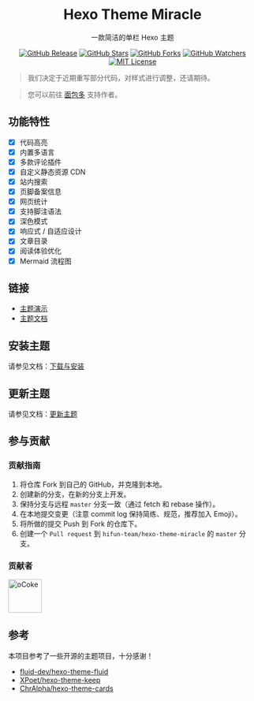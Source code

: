 <h1 align="center">Hexo Theme Miracle</h1>
<p align="center">一款简洁的单栏 Hexo 主题</p>
<p align="center">
    <a href="https://github.com/hifun-team/hexo-theme-miracle/releases/"><img src="https://badgen.net/github/release/hifun-team/hexo-theme-miracle" alt="GitHub Release"></a>
    <a href="https://github.com/hifun-team/hexo-theme-miracle/stargazers"><img src="https://badgen.net/github/stars/hifun-team/hexo-theme-miracle" alt="GitHub Stars"></a>
    <a href="https://github.com/hifun-team/hexo-theme-miracle/network/members"><img src="https://badgen.net/github/forks/hifun-team/hexo-theme-miracle" alt="GitHub Forks"></a>
    <a href="https://github.com/hifun-team/hexo-theme-miracle/watchers"><img src="https://badgen.net/github/watchers/hifun-team/hexo-theme-miracle" alt="GitHub Watchers"></a>
    <a href="https://github.com/hifun-team/hexo-theme-miracle/blob/master/LICENSE"><img src="https://badgen.net/github/license/hifun-team/hexo-theme-miracle" alt="MIT License"></a>
</p>

> 我们决定于近期重写部分代码，对样式进行调整，还请期待。

> 您可以前往 [面包多](https://mianbaoduo.com/o/bread/YZebm5tt) 支持作者。

## 功能特性

- [x] 代码高亮
- [x] 内置多语言
- [x] 多款评论插件
- [x] 自定义静态资源 CDN
- [x] 站内搜索
- [x] 页脚备案信息
- [x] 网页统计
- [x] 支持脚注语法
- [x] 深色模式
- [x] 响应式 / 自适应设计
- [x] 文章目录
- [x] 阅读体验优化
- [x] Mermaid 流程图

## 链接

- [主题演示](https://miracle-demo.now.sh)
- [主题文档](https://github.com/hifun-team/hexo-theme-miracle/wiki)

## 安装主题

请参见文档：[下载与安装](https://github.com/hifun-team/hexo-theme-miracle/wiki/Wiki-(%E7%AE%80%E4%BD%93%E4%B8%AD%E6%96%87)#%E4%B8%8B%E8%BD%BD%E4%B8%8E%E5%AE%89%E8%A3%85)

## 更新主题

请参见文档：[更新主题](https://github.com/hifun-team/hexo-theme-miracle/wiki/Wiki-(%E7%AE%80%E4%BD%93%E4%B8%AD%E6%96%87)#%E6%9B%B4%E6%96%B0%E4%B8%BB%E9%A2%98)

## 参与贡献

### 贡献指南

1. 将仓库 Fork 到自己的 GitHub，并克隆到本地。
2. 创建新的分支，在新的分支上开发。
3. 保持分支与远程 `master` 分支一致（通过 fetch 和 rebase 操作）。
4. 在本地提交变更（注意 commit log 保持简练、规范，推荐加入 Emoji）。
5. 将所做的提交 Push 到 Fork 的仓库下。
6. 创建一个 `Pull request` 到 `hifun-team/hexo-theme-miracle` 的 `master` 分支。

### 贡献者

<a href="https://github.com/oCoke" title="oCoke"><img src="https://avatars0.githubusercontent.com/u/71591824?s=460&u=4e1a04eadb3b23add8f5c9ba14e21b00219142f7&v=4" alt="oCoke" height="68" width="68" style="max-width:100%;"></a>


## 参考

本项目参考了一些开源的主题项目，十分感谢！

- [fluid-dev/hexo-theme-fluid](https://github.com/fluid-dev/hexo-theme-fluid)
- [XPoet/hexo-theme-keep](https://github.com/XPoet/hexo-theme-keep)
- [ChrAlpha/hexo-theme-cards](https://github.com/ChrAlpha/hexo-theme-cards)

